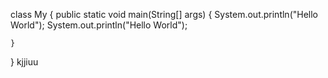 
class My {
    public static void main(String[] args) {
      System.out.println("Hello World");
      System.out.println("Hello World");

    }
  }
  kjjiuu
